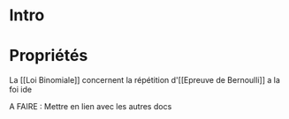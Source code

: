 # Intro


# Propriétés 
La [[Loi Binomiale]] concernent la répétition d'[[Epreuve de Bernoulli]] a la foi ide





A FAIRE : Mettre en lien avec les autres docs